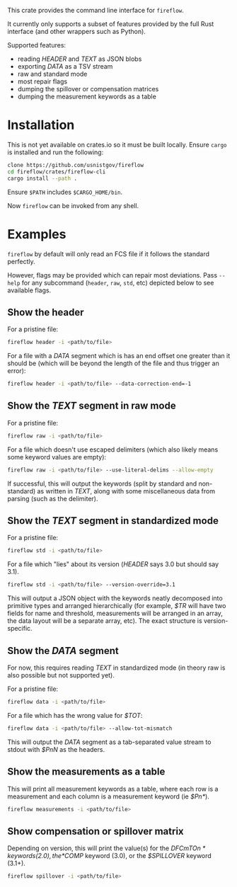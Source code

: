 This crate provides the command line interface for `fireflow`.

It currently only supports a subset of features provided by the full Rust
interface (and other wrappers such as Python).

Supported features:

* reading *HEADER* and *TEXT* as JSON blobs
* exporting *DATA* as a TSV stream
* raw and standard mode
* most repair flags
* dumping the spillover or compensation matrices
* dumping the measurement keywords as a table

# Installation

This is not yet available on crates.io so it must be built locally. Ensure
`cargo` is installed and run the following:

``` bash
clone https://github.com/usnistgov/fireflow
cd fireflow/crates/fireflow-cli
cargo install --path .
```

Ensure `$PATH` includes `$CARGO_HOME/bin`.

Now `fireflow` can be invoked from any shell.

# Examples

`fireflow` by default will only read an FCS file if it follows the standard
perfectly.

However, flags may be provided which can repair most deviations. Pass `--help`
for any subcommand (`header`, `raw`, `std`, etc) depicted below to see available
flags.

## Show the header

For a pristine file:

``` bash
fireflow header -i <path/to/file>
```

For a file with a *DATA* segment which is has an end offset one greater than it
should be (which will be beyond the length of the file and thus trigger an
error):

``` bash
fireflow header -i <path/to/file> --data-correction-end=-1
```

## Show the *TEXT* segment in raw mode

For a pristine file:

``` bash
fireflow raw -i <path/to/file>
```

For a file which doesn't use escaped delimiters (which also likely means some
keyword values are empty):

``` bash
fireflow raw -i <path/to/file> --use-literal-delims --allow-empty
```

If successful, this will output the keywords (split by standard and
non-standard) as written in *TEXT*, along with some miscellaneous data from
parsing (such as the delimiter).

## Show the *TEXT* segment in standardized mode

For a pristine file:

``` bash
fireflow std -i <path/to/file>
```

For a file which "lies" about its version (*HEADER* says 3.0 but should say
3.1).

``` bash
fireflow std -i <path/to/file> --version-override=3.1
```

This will output a JSON object with the keywords neatly decomposed into
primitive types and arranged hierarchically (for example, *$TR* will have two
fields for name and threshold, measurements will be arranged in an array, the
data layout will be a separate array, etc). The exact structure is
version-specific.

## Show the *DATA* segment

For now, this requires reading *TEXT* in standardized mode (in theory raw is
also possible but not supported yet).

For a pristine file:

``` bash
fireflow data -i <path/to/file>
```

For a file which has the wrong value for *$TOT*:

``` bash
fireflow data -i <path/to/file> --allow-tot-mismatch
```

This will output the *DATA* segment as a tab-separated value stream to stdout
with *$PnN* as the headers.

## Show the measurements as a table

This will print all measurement keywords as a table, where each row is a
measurement and each column is a measurement keyword (ie *$Pn\**).

``` bash
fireflow measurements -i <path/to/file>
```

## Show compensation or spillover matrix

Depending on version, this will print the value(s) for the *$DFCmTOn* keywords
(2.0), the *$COMP* keyword (3.0), or the *$SPILLOVER* keyword (3.1+).


``` bash
fireflow spillover -i <path/to/file>
```
